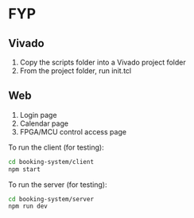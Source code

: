 # FYP

## Vivado

1. Copy the scripts folder into a Vivado project folder
2. From the project folder, run init.tcl

## Web

1. Login page
2. Calendar page
3. FPGA/MCU control access page

To run the client (for testing):
```sh
cd booking-system/client
npm start
```

To run the server (for testing):
```sh
cd booking-system/server
npm run dev
```
